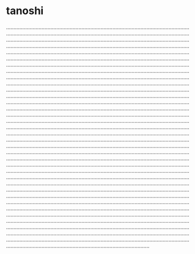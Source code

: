# tanoshi

.....................................................................................................................................................................................................................................................................................................................................................................................................................................................................................................................................................................................................................................................................................................................................................................................................................................................................................................................................................................................................................................................................................................................................................................................................................................................................................................................................................................................................................................................................................................................................................................................................................................................................................................................................................................................................................................................................................................................................................................................................................................................................................................................................................................................................................................................................................................................................................................................................................................................................................................................................................................................................................................................................................................................................................................................................................................................................................................................................................................................................................................................................................................................................................................................................................................................................................................................................................................................................................................................................................................................................................................................................................................................................................................................................................................................................................................................................................................................................................................................................................................................................................................................................................................................................................................................................................................................................................................................................................................................................................................................................................................................................................